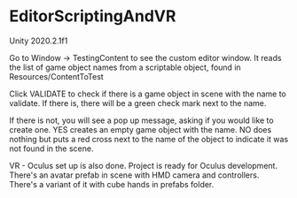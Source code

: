 # EditorScriptingAndVR

Unity 2020.2.1f1


Go to Window -> TestingContent to see the custom editor window. It reads the list of game object names from a scriptable object, found in Resources/ContentToTest

Click VALIDATE to check if there is a game object in scene with the name to validate. If there is, there will be a green check mark next to the name.


If there is not, you will see a pop up message, asking if you would like to create one. YES creates an empty game object with the name. NO does nothing but puts a red cross next to the name of the object to indicate it was not found in the scene.


VR - Oculus set up is also done. Project is ready for Oculus development. There's an avatar prefab in scene with HMD camera and controllers. There's a variant of it with cube hands in prefabs folder.
